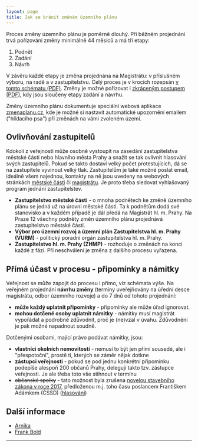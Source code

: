 ```yaml
---
layout: page
title: Jak se bránit změnám územního plánu
---
```


Proces změny územního plánu je poměrně dlouhý. Při běžném projednání trvá pořízování změny minimálně 44 měsíců a má tři etapy:

 1. Podnět
 2. Zadání
 3. Návrh

V závěru každé etapy je změna projednána na Magistrátu: v příslušném výboru, na radě a v zastupitelstvu. Celý proces je v krocích rozepsán [v tomto schématu (PDF)](https://uzr.praha.eu/uzplan/uzemni_plan_hmp/schema_porizovani.pdf). Změny je možné pořizovat i [zkráceným postupem (PDF)](https://uzr.praha.eu/uzplan/uzemni_plan_hmp/porizovani_zmen_up_zkracene_rizeni.pdf), kdy jsou sloučeny etapy zadání a návrhu.

Změny územního plánu dokumentuje speciální webová aplikace [zmenaplanu.cz](https://www.zmenaplanu.cz), kde je možné si nastavit automatické upozornění emailem ("hlídacího psa") při změnách na vámi zvoleném území.

## Ovlivňování zastupitelů

Kdokoli z veřejnosti může osobně vystoupit na zasedání zastupitelstva městské části nebo hlavního města Prahy a snažit se tak ovlivnit hlasování svých zastupitelů. Pokud se takto dostaví velký počet protestujících, dá se na zastupitele vyvinout velký tlak. Zastupitelům je také možné poslat email, ideálně všem najednou, kontakty na ně jsou uvedeny na webových stránkách [městské části](https://www.praha12.cz/clenove%2Dzastupitelstva%2Dmestske%2Dcasti%2Dpraha%2D12/d-37554/p1=52) či [magistrátu](http://www.praha.eu/jnp/cz/o_meste/primator_a_volene_organy/zastupitelstvo/seznam_zastupitelu/index.html). Je proto třeba sledovat vyhlašovaný program jednání zastupitelstev.

 * **Zastupitelstvo městské části** - o mnoha podnětech ke změně územního plánu se jedná už na úrovni městské části. Ta k podnětům dodá své stanovisko a v každém případě je dál předá na Magistrát hl. m. Prahy.  Na Praze 12 všechny podněty změn územního plánu projednává zastupitelstvo městské části.
 * **Výbor pro územní rozvoj a územní plán Zastupitelstva hl. m. Prahy (VURM)** - politický poradní orgán zastupitelstva hl. m. Prahy.
 * **Zastupitelstvo hl. m. Prahy (ZHMP)** - rozhoduje o změnách na konci každé z fází. Při neschválení je změna z dalšího procesu vyřazena.


## Přímá účast v procesu - připomínky a námitky

Veřejnost se může zapojit do procesu i přímo, viz schémata výše. Na veřejném projednání **návrhu změny** (termíny uveřejňovány na úřední desce magistrátu, odbor územního rozvoje) a do 7 dnů od tohoto projednání:

 * **může každý uplatnit připomínky** - připomínky ale může úřad ignorovat.
 * **mohou dotčené osoby uplatnit námitky** - námitky musí magistrát vypořádat a podrobně zdůvodnit, proč je (ne)vzal v úvahu. Zdůvodnění je pak možné napadnout soudně.

Dotčenými osobami, mající právo podávat námitky, jsou:

 * **vlastníci okolních nemovitostí** - nemusí to být jen přímí sousedé, ale i "přespotoční", prostě ti, kterých se záměr nějak dotkne
 * **zástupci veřejnosti** - pokud se pod jednu konkrétní připomínku podepíše alespoň 200 občanů Prahy, delegují takto tzv. zástupce veřejnosti. Je ale třeba toto vše stihnout v termínu
 * ~~občanské spolky~~ - tato možnost byla zrušena [novelou stavebního zákona v roce 2017](https://stavba.tzb-info.cz/normy-a-pravni-predpisy-hruba-stavba/16018-nejvyznamnejsi-zmeny-ktere-prinasi-novela-stavebniho-zakona), předloženou m.j. toho času poslancem Františkem Adámkem (ČSSD) ([hlasování](https://www.psp.cz/sqw/hlasy.sqw?g=66599&l=cz))

## Další informace

 * [Arnika](https://www.arnika.org/lze-se-proti-uzemnimu-planu-branit-a-dalsi-caste-otazky)
 * [Frank Bold](http://frankbold.org/poradna/kategorie/uzemni-planovani/rada/uzemni-plany-obci)

- - -
